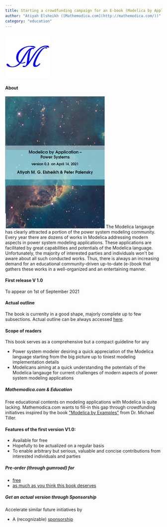 ```yaml
---
title: Starting a crowdfunding campaign for an E-book (Modelica by Application -- Power Systems) (V0.3)
author: "Atiyah Elsheikh ([Mathemodica.com](http://mathemodica.com/))"
category: "education"
---
```


![Mathemodica logo](Mathemodica-logo-50.png)

#### About

![The (E-)book Cover](mathemodica-MPSCover0.3_50.png) The Modelica langauge has clearly attracted a portion of the power system modeling community. Every year there are dozens of works in Modelica addressing modern aspects in power system modeling applications. These applications are facilitated by great capabilities and potentials of the Modelica language. Unfortunately, the majority of interested parties and individuals won't be aware about all such conducted works. Thus, there is always an increasing demand for an educational community-driven up-to-date (e-)book that gathers these works in a well-organized and an entertaining manner. 

#### First release V 1.0 

To appear on 1st of September 2021

#### Actual outline

The book is currenlty in a good shape, majorly complete up to few subsections. Actual outline can be always accessed 
[here](https://github.com/Mathemodica/ModelicaPowerSystemBook/blob/main/ModelicaPowerSys-outline.pdf). 

#### Scope of readers 

This book serves as a comprehensive but a compact guideline for any 

- Power system modeler desiring a quick appreciation of the Modelica language starting from the big picture up to tiniest modeling implementation details    
- Modelicans aiming at a quick understanding the potentials of the Modelica langauge for current challenges of modern aspects of power system modeling applications  

 ##### Mathemodica.com & Education 

Free educational contents on modeling applications with Modelica is quite lacking. Mathemodica.com wants to fill-in this gap through crowdfunding initiatives inspired by 
the book ["Modelica by Examples"](https://mbe.modelica.university/) from Dr. Michael Tiller. 

#### Features of the first version V1.0: 

- Available for free
- Hopefully to be actualized on a regular basis 
- To enable arbitrary but serious, valuable and concise contributions from interested individuals and parties  

 #####  Pre-order (through gumroad) for 
 
  - [free](https://gum.co/mathemodica-powsys-free) 
  - [as much as you think this book deserves](https://gum.co/mathemodica-powsys) 
 
 #####  Get an actual version through Sponsorship 
 
 Accelerate similar future initiatives by
 - A (recognizable) [sponsorship](https://gum.co/mathemodica-powsys-sponsorship) 
